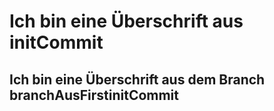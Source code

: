# Ich bin eine Überschrift aus initCommit
## Ich bin eine Überschrift aus dem Branch branchAusFirstinitCommit
